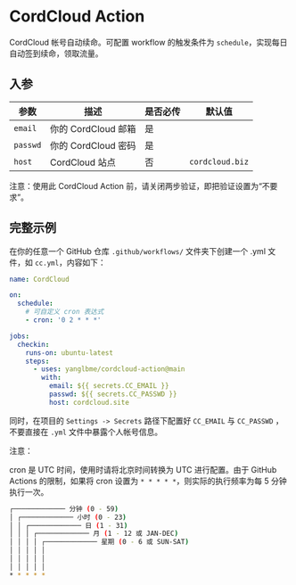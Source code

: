 # CordCloud Action

CordCloud 帐号自动续命。可配置 workflow 的触发条件为 `schedule`，实现每日自动签到续命，领取流量。

## 入参

|  参数  |  描述  |  是否必传  |  默认值  |
|---|---|---|---|
| `email` | 你的 CordCloud 邮箱 | 是 |  |
| `passwd` | 你的 CordCloud 密码 | 是 |  |
| `host` | CordCloud 站点 | 否 | `cordcloud.biz` |

注意：使用此 CordCloud Action 前，请关闭两步验证，即把验证设置为“不要求”。

## 完整示例

在你的任意一个 GitHub 仓库 `.github/workflows/` 文件夹下创建一个 .yml 文件，如 `cc.yml`，内容如下：

```yml
name: CordCloud

on:
  schedule:
    # 可自定义 cron 表达式
    - cron: '0 2 * * *'

jobs:
  checkin:
    runs-on: ubuntu-latest
    steps:
      - uses: yanglbme/cordcloud-action@main
        with:
          email: ${{ secrets.CC_EMAIL }}
          passwd: ${{ secrets.CC_PASSWD }}
          host: cordcloud.site
```

同时，在项目的 `Settings -> Secrets` 路径下配置好 `CC_EMAIL` 与 `CC_PASSWD` ，不要直接在 `.yml` 文件中暴露个人帐号信息。

注意：

cron 是 UTC 时间，使用时请将北京时间转换为 UTC 进行配置。由于 GitHub Actions 的限制，如果将 cron 设置为 `* * * * *`，则实际的执行频率为每 5 分钟执行一次。

```bash
┌───────────── 分钟 (0 - 59)
│ ┌───────────── 小时 (0 - 23)
│ │ ┌───────────── 日 (1 - 31)
│ │ │ ┌───────────── 月 (1 - 12 或 JAN-DEC)
│ │ │ │ ┌───────────── 星期 (0 - 6 或 SUN-SAT)
│ │ │ │ │
│ │ │ │ │
│ │ │ │ │
* * * * *
```
  
